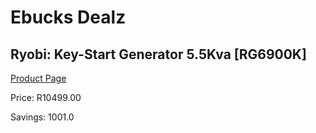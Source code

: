 
# Ebucks Dealz
## Ryobi: Key-Start Generator 5.5Kva [RG6900K]
[Product Page](https://www.ebucks.com/web/shop/productSelected.do?prodId=339979054&catId=870841698)

Price: R10499.00

Savings: 1001.0


	